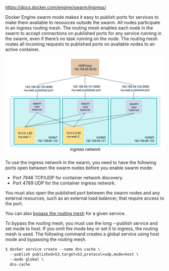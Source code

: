 https://docs.docker.com/engine/swarm/ingress/

Docker Engine swarm mode makes it easy to publish ports for services to make them available to resources outside the swarm. All nodes participate in an ingress routing mesh. The routing mesh enables each node in the swarm to accept connections on published ports for any service running in the swarm, even if there’s no task running on the node. The routing mesh routes all incoming requests to published ports on available nodes to an active container.

![ingreess](files/ingress-lb.png)

To use the ingress network in the swarm, you need to have the following ports open between the swarm nodes before you enable swarm mode:

- Port 7946 TCP/UDP for container network discovery.
- Port 4789 UDP for the container ingress network.


You must also open the published port between the swarm nodes and any external resources, such as an external load balancer, that require access to the port.

You can also [bypass the routing mesh](https://docs.docker.com/engine/swarm/ingress/#bypass-the-routing-mesh) for a given service.

To bypass the routing mesh, you must use the long --publish service and set mode to host. If you omit the mode key or set it to ingress, the routing mesh is used. The following command creates a global service using host mode and bypassing the routing mesh.

```
$ docker service create --name dns-cache \
  --publish published=53,target=53,protocol=udp,mode=host \
  --mode global \
  dns-cache

  ```

